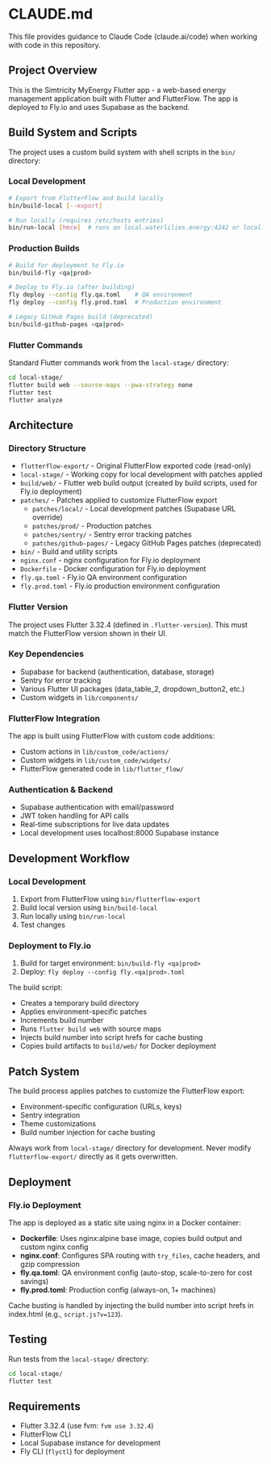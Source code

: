 # CLAUDE.md

This file provides guidance to Claude Code (claude.ai/code) when working with code in this repository.

## Project Overview

This is the Simtricity MyEnergy Flutter app - a web-based energy management application built with Flutter and FlutterFlow. The app is deployed to Fly.io and uses Supabase as the backend.

## Build System and Scripts

The project uses a custom build system with shell scripts in the `bin/` directory:

### Local Development
```bash
# Export from FlutterFlow and build locally
bin/build-local [--export]

# Run locally (requires /etc/hosts entries)
bin/run-local [hmce]  # runs on local.waterlilies.energy:4242 or local.hazelmead.energy:4242
```

### Production Builds
```bash
# Build for deployment to Fly.io
bin/build-fly <qa|prod>

# Deploy to Fly.io (after building)
fly deploy --config fly.qa.toml    # QA environment
fly deploy --config fly.prod.toml  # Production environment

# Legacy GitHub Pages build (deprecated)
bin/build-github-pages <qa|prod>
```

### Flutter Commands
Standard Flutter commands work from the `local-stage/` directory:
```bash
cd local-stage/
flutter build web --source-maps --pwa-strategy none
flutter test
flutter analyze
```

## Architecture

### Directory Structure
- `flutterflow-export/` - Original FlutterFlow exported code (read-only)
- `local-stage/` - Working copy for local development with patches applied
- `build/web/` - Flutter web build output (created by build scripts, used for Fly.io deployment)
- `patches/` - Patches applied to customize FlutterFlow export
  - `patches/local/` - Local development patches (Supabase URL override)
  - `patches/prod/` - Production patches
  - `patches/sentry/` - Sentry error tracking patches
  - `patches/github-pages/` - Legacy GitHub Pages patches (deprecated)
- `bin/` - Build and utility scripts
- `nginx.conf` - nginx configuration for Fly.io deployment
- `Dockerfile` - Docker configuration for Fly.io deployment
- `fly.qa.toml` - Fly.io QA environment configuration
- `fly.prod.toml` - Fly.io production environment configuration

### Flutter Version
The project uses Flutter 3.32.4 (defined in `.flutter-version`). This must match the FlutterFlow version shown in their UI.

### Key Dependencies
- Supabase for backend (authentication, database, storage)
- Sentry for error tracking
- Various Flutter UI packages (data_table_2, dropdown_button2, etc.)
- Custom widgets in `lib/components/`

### FlutterFlow Integration
The app is built using FlutterFlow with custom code additions:
- Custom actions in `lib/custom_code/actions/`
- Custom widgets in `lib/custom_code/widgets/`
- FlutterFlow generated code in `lib/flutter_flow/`

### Authentication & Backend
- Supabase authentication with email/password
- JWT token handling for API calls
- Real-time subscriptions for live data updates
- Local development uses localhost:8000 Supabase instance

## Development Workflow

### Local Development
1. Export from FlutterFlow using `bin/flutterflow-export`
2. Build local version using `bin/build-local`
3. Run locally using `bin/run-local`
4. Test changes

### Deployment to Fly.io
1. Build for target environment: `bin/build-fly <qa|prod>`
2. Deploy: `fly deploy --config fly.<qa|prod>.toml`

The build script:
- Creates a temporary build directory
- Applies environment-specific patches
- Increments build number
- Runs `flutter build web` with source maps
- Injects build number into script hrefs for cache busting
- Copies build artifacts to `build/web/` for Docker deployment

## Patch System
The build process applies patches to customize the FlutterFlow export:
- Environment-specific configuration (URLs, keys)
- Sentry integration
- Theme customizations
- Build number injection for cache busting

Always work from `local-stage/` directory for development. Never modify `flutterflow-export/` directly as it gets overwritten.

## Deployment

### Fly.io Deployment
The app is deployed as a static site using nginx in a Docker container:
- **Dockerfile**: Uses nginx:alpine base image, copies build output and custom nginx config
- **nginx.conf**: Configures SPA routing with `try_files`, cache headers, and gzip compression
- **fly.qa.toml**: QA environment config (auto-stop, scale-to-zero for cost savings)
- **fly.prod.toml**: Production config (always-on, 1+ machines)

Cache busting is handled by injecting the build number into script hrefs in index.html (e.g., `script.js?v=123`).

## Testing
Run tests from the `local-stage/` directory:
```bash
cd local-stage/
flutter test
```

## Requirements
- Flutter 3.32.4 (use fvm: `fvm use 3.32.4`)
- FlutterFlow CLI
- Local Supabase instance for development
- Fly CLI (`flyctl`) for deployment